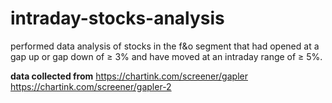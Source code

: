 # intraday-stocks-analysis
performed data analysis of stocks in the f&amp;o segment that had opened at a gap up or gap down of ≥ 3% and have moved at an intraday range of ≥ 5%. 

**data collected from**
https://chartink.com/screener/gapler
https://chartink.com/screener/gapler-2
